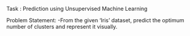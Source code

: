 

Task : Prediction using Unsupervised Machine Learning

Problem Statement:
-From the given ‘Iris’ dataset, predict the optimum number of clusters and represent it visually. 

